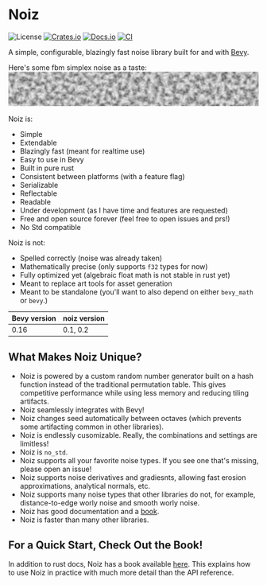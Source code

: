 # Noiz

![License](https://img.shields.io/badge/license-MIT%2FApache-blue.svg)
[![Crates.io](https://img.shields.io/crates/v/noiz.svg)](https://crates.io/crates/noiz)
[![Docs.io](https://docs.rs/noiz/badge.svg)](https://docs.rs/noiz/latest/noiz/)
[![CI](https://github.com/ElliottjPierce/noiz/workflows/CI/badge.svg)](https://github.com/ElliottjPierce/noiz/actions)

A simple, configurable, blazingly fast noise library built for and with [Bevy](https://bevyengine.org/).

Here's some fbm simplex noise as a taste:
![FbmSimplex](./book/src/images/FbmSimplex.png)

Noiz is:
- Simple
- Extendable
- Blazingly fast (meant for realtime use)
- Easy to use in Bevy
- Built in pure rust
- Consistent between platforms (with a feature flag)
- Serializable
- Reflectable
- Readable
- Under development (as I have time and features are requested)
- Free and open source forever (feel free to open issues and prs!)
- No Std compatible

Noiz is not:
- Spelled correctly (noise was already taken)
- Mathematically precise (only supports `f32` types for now)
- Fully optimized yet (algebraic float math is not stable in rust yet)
- Meant to replace art tools for asset generation
- Meant to be standalone (you'll want to also depend on either `bevy_math` or `bevy`.)

| Bevy version | noiz version |
|--------------|--------------|
| 0.16         | 0.1, 0.2 |

## What Makes Noiz Unique?

- Noiz is powered by a custom random number generator built on a hash function instead of the traditional permutation table.
  This gives competitive performance while using less memory and reducing tiling artifacts.
- Noiz seamlessly integrates with Bevy!
- Noiz changes seed automatically between octaves (which prevents some artifacting common in other libraries).
- Noiz is endlessly cusomizable. Really, the combinations and settings are limitless!
- Noiz is `no_std`.
- Noiz supports all your favorite noise types. If you see one that's missing, please open an issue!
- Noiz supports noise derivatives and gradiesnts, allowing fast erosion approximations, analytical normals, etc.
- Noiz supports many noise types that other libraries do not, for example, distance-to-edge worly noise and smooth worly noise.
- Noiz has good documentation and a [book](https://elliottjpierce.github.io/noiz/).
- Noiz is faster than many other libraries.

## For a Quick Start, Check Out the Book!

In addition to rust docs, Noiz has a book available [here](https://elliottjpierce.github.io/noiz/).
This explains how to use Noiz in practice with much more detail than the API reference.
